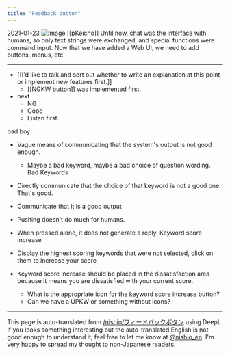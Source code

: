 ```yaml
---
title: "Feedback button"
---
```


2021-01-23
![image](https://gyazo.com/22f3ae07f4ece800b698877df029b212/thumb/1000)
[[pKeicho]]
Until now, chat was the interface with humans, so only text strings were exchanged, and special functions were command input.
Now that we have added a Web UI, we need to add buttons, menus, etc.


---
- [[I'd like to talk and sort out whether to write an explanation at this point or implement new features first.]]
    - [[NGKW button]] was implemented first.
- next
    - NG
    - Good
    - Listen first.

bad boy
- Vague means of communicating that the system's output is not good enough.
    - Maybe a bad keyword, maybe a bad choice of question wording.
Bad Keywords
- Directly communicate that the choice of that keyword is not a good one.
That's good.
- Communicate that it is a good output
- Pushing doesn't do much for humans.
- When pressed alone, it does not generate a reply.
Keyword score increase
- Display the highest scoring keywords that were not selected, click on them to increase your score

- Keyword score increase should be placed in the dissatisfaction area because it means you are dissatisfied with your current score.
    - What is the appropriate icon for the keyword score increase button?
    - Can we have a UPKW or something without icons?

---
This page is auto-translated from [/nishio/フィードバックボタン](https://scrapbox.io/nishio/フィードバックボタン) using DeepL. If you looks something interesting but the auto-translated English is not good enough to understand it, feel free to let me know at [@nishio_en](https://twitter.com/nishio_en). I'm very happy to spread my thought to non-Japanese readers.